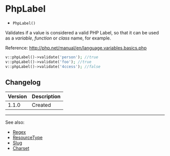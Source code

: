# PhpLabel

- `PhpLabel()`

Validates if a value is considered a valid PHP Label,
so that it can be used as a *variable*, *function* or *class* name, for example.

Reference:
http://php.net/manual/en/language.variables.basics.php

```php
v::phpLabel()->validate('person'); //true
v::phpLabel()->validate('foo'); //true
v::phpLabel()->validate('4ccess'); //false
```

## Changelog

Version | Description
--------|-------------
  1.1.0 | Created

***
See also:

  * [Regex](Regex.md)
  * [ResourceType](ResourceType.md)
  * [Slug](Slug.md)
  * [Charset](Charset.md)

